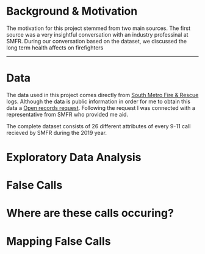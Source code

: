 # Background & Motivation

The motivation for this project stemmed from two main sources. The first source was a very insightful conversation with an industry professinal at SMFR. During our conversation based on the dataset, we discussed the long term health affects on firefighters 





-----------------------

# Data

The data used in this project comes directly from [South Metro Fire & Rescue](https://www.southmetro.org/) logs. Although the data is public information in order for me to obtain this data a [Open records request](https://www.southmetro.org/467/Open-Records-Requests). Following the request I was connected with a representative from SMFR who provided me aid.

The complete dataset consists of 26 different attributes of every 9-11 call recieved by SMFR during the 2019 year.




# Exploratory Data Analysis



# False Calls


# Where are these calls occuring?



# Mapping False Calls
